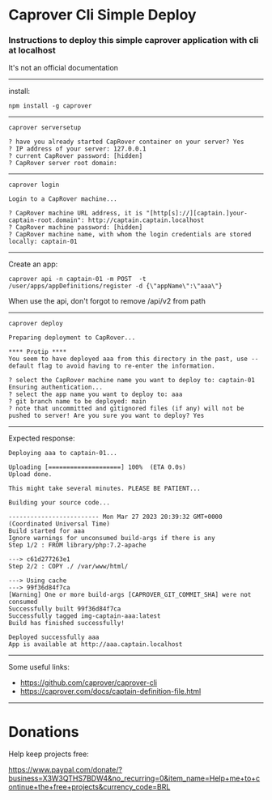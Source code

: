 # Caprover Cli Simple Deploy

### Instructions to deploy this simple caprover application with cli at localhost
It's not an official documentation

----------
install:

`npm install -g caprover`

----------
`caprover serversetup`
```
? have you already started CapRover container on your server? Yes
? IP address of your server: 127.0.0.1
? current CapRover password: [hidden]
? CapRover server root domain:
```
----------
`caprover login`
```
Login to a CapRover machine...

? CapRover machine URL address, it is "[http[s]://][captain.]your-captain-root.domain": http://captain.captain.localhost
? CapRover machine password: [hidden]
? CapRover machine name, with whom the login credentials are stored locally: captain-01
```
-----------

Create an app:

`
caprover api -n captain-01 -m POST  -t /user/apps/appDefinitions/register -d {\"appName\":\"aaa\"}
`

When use the api, don't forgot to remove /api/v2 from path

-----------
`caprover deploy`

```
Preparing deployment to CapRover...

**** Protip ****
You seem to have deployed aaa from this directory in the past, use --default flag to avoid having to re-enter the information.

? select the CapRover machine name you want to deploy to: captain-01
Ensuring authentication...
? select the app name you want to deploy to: aaa
? git branch name to be deployed: main
? note that uncommitted and gitignored files (if any) will not be pushed to server! Are you sure you want to deploy? Yes
```
-------------
Expected response:

```
Deploying aaa to captain-01...

Uploading [====================] 100%  (ETA 0.0s)
Upload done.

This might take several minutes. PLEASE BE PATIENT...

Building your source code...

------------------------- Mon Mar 27 2023 20:39:32 GMT+0000 (Coordinated Universal Time)
Build started for aaa
Ignore warnings for unconsumed build-args if there is any
Step 1/2 : FROM library/php:7.2-apache

---> c61d277263e1
Step 2/2 : COPY ./ /var/www/html/

---> Using cache
---> 99f36d84f7ca
[Warning] One or more build-args [CAPROVER_GIT_COMMIT_SHA] were not consumed
Successfully built 99f36d84f7ca
Successfully tagged img-captain-aaa:latest
Build has finished successfully!

Deployed successfully aaa
App is available at http://aaa.captain.localhost
```


----------
Some useful links:
- https://github.com/caprover/caprover-cli
- https://caprover.com/docs/captain-definition-file.html


------------------------------

# Donations

Help keep projects free:

https://www.paypal.com/donate/?business=X3W3QTHS7BDW4&no_recurring=0&item_name=Help+me+to+continue+the+free+projects&currency_code=BRL
